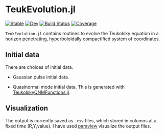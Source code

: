 # TeukEvolution.jl

[![Stable](https://img.shields.io/badge/docs-stable-blue.svg)](https://JLRipley314.github.io/TeukEvolution.jl/stable)
[![Dev](https://img.shields.io/badge/docs-dev-blue.svg)](https://JLRipley314.github.io/TeukEvolution.jl/dev)
[![Build Status](https://github.com/JLRipley314/TeukEvolution.jl/actions/workflows/CI.yml/badge.svg?branch=main)](https://github.com/JLRipley314/TeukEvolution.jl/actions/workflows/CI.yml?query=branch%3Amain)
[![Coverage](https://codecov.io/gh/JLRipley314/TeukEvolution.jl/branch/main/graph/badge.svg)](https://codecov.io/gh/JLRipley314/TeukEvolution.jl)


`TeukEvolution.jl` contains routines to evolve the Teukolsky equation in
a horizon penetrating, hyperboloidally compactified system of coordinates.

## Initial data

There are choices of initial data.

* Gaussian pulse initial data.

* Quasinormal mode initial data. This is generated with 
[TeukolskyQNMFunctions.jl](https://github.com/JLRipley314/TeukolskyQNMFunctions.jl). 

## Visualization

The output is currently saved as `.csv` files, which stored in columns at
a fixed time (R,Y,value). 
I have used [paraview](https://www.paraview.org/) visualize the output files.
